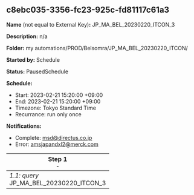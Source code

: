 ## c8ebc035-3356-fc23-925c-fd81117c61a3

**Name** (not equal to External Key)**:** JP_MA_BEL_20230220_ITCON_3

**Description:** n/a

**Folder:** my automations/PROD/Belsomra/JP_MA_BEL_20230220_ITCON/

**Started by:** Schedule

**Status:** PausedSchedule

**Schedule:**

* Start: 2023-02-21 15:20:00 +09:00
* End: 2023-02-21 15:20:00 +09:00
* Timezone: Tokyo Standard Time
* Recurrance: run only once

**Notifications:**

* Complete: msd@directus.co.jp
* Error: amsjapandxl2@merck.com

| Step 1<br>_<small>-</small>_ |
| --- |
| _1.1: query_<br>JP_MA_BEL_20230220_ITCON_3 |
